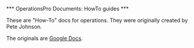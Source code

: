 *** OperationsPro Documents: HowTo guides ***

These are "How-To" docs for operations. They were originally created by Pete Johnson.

The originals are [Google Docs](https://drive.google.com/drive/folders/192BgG6yxDbgtGKewFatUsar8kdAXT9Nb).


